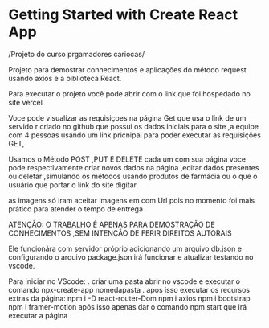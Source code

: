 # Getting Started with Create React App
/Projeto do curso prgamadores cariocas/

Projeto para demostrar conhecimentos e aplicações do método request usando axios e a biblioteca React.

Para executar o projeto você pode abrir com o link que foi hospedado no site vercel

Voce pode visualizar as requisiçoes na página Get que usa o link de um servido r criado no github que possui os dados iniciais para o site ,a equipe com 4 pessoas usando um link pricnipal para poder executar as requisições GET,

Usamos o Método POST ,PUT E DELETE cada um com sua página voce pode respectivamente criar novos dados na página ,editar dados presentes ou deletar ,simulando os métodos usando produtos de farmácia ou o que o usuário que portar o link do site digitar.

as imagens só iram aceitar imagens em com Url pois no momento foi mais prático para atender o tempo de entrega

ATENÇÃO: O TRABALHO É APENAS PARA DEMOSTRAÇÃO DE CONHECIMENTOS ,SEM INTENÇÃO DE FERIR DIREITOS AUTORAIS

Ele funcionára com servidor próprio adicionando um arquivo db.json e configurando o arquivo package.json irá funcionar e atualizar testando no vscode.

Para iniciar no VScode:
. criar uma pasta abrir no vscode e executar o comando npx-create-app nomedapasta .
apos isso executar os recursos extras da página:
npm i -D react-router-Dom
npm i axios
npm i bootstrap
npm i framer-motion 
após isso apenas dar o comando npm start que irá executar a página
